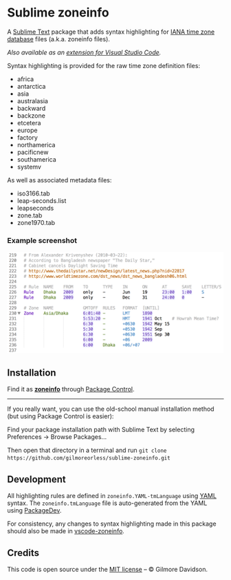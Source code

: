 # Sublime zoneinfo

A [Sublime Text](http://www.sublimetext.com/) package that adds syntax highlighting for [IANA time zone database](http://iana.org/time-zones) files (a.k.a. zoneinfo files).

_Also available as an [extension for Visual Studio Code](https://marketplace.visualstudio.com/items?itemName=gilmoreorless.vscode-zoneinfo)._

Syntax highlighting is provided for the raw time zone definition files:

- africa
- antarctica
- asia
- australasia
- backward
- backzone
- etcetera
- europe
- factory
- northamerica
- pacificnew
- southamerica
- systemv

As well as associated metadata files:

- iso3166.tab
- leap-seconds.list
- leapseconds
- zone.tab
- zone1970.tab

### Example screenshot

![Preview of syntax highlighted file](preview.png)

## Installation

Find it as **[zoneinfo](https://packagecontrol.io/packages/zoneinfo)** through [Package Control](https://packagecontrol.io/).

---

If you really want, you can use the old-school manual installation method (but using Package Control is easier):

Find your package installation path with Sublime Text by selecting Preferences -> Browse Packages...

Then open that directory in a terminal and run `git clone https://github.com/gilmoreorless/sublime-zoneinfo.git`

## Development

All highlighting rules are defined in `zoneinfo.YAML-tmLanguage` using [YAML](http://en.wikipedia.org/wiki/YAML) syntax. The `zoneinfo.tmLanguage` file is auto-generated from the YAML using [PackageDev](https://github.com/SublimeText/PackageDev).

For consistency, any changes to syntax highlighting made in this package should also be made in [vscode-zoneinfo](https://github.com/gilmoreorless/vscode-zoneinfo).

## Credits

This code is open source under the [MIT license](LICENSE) – © Gilmore Davidson.
